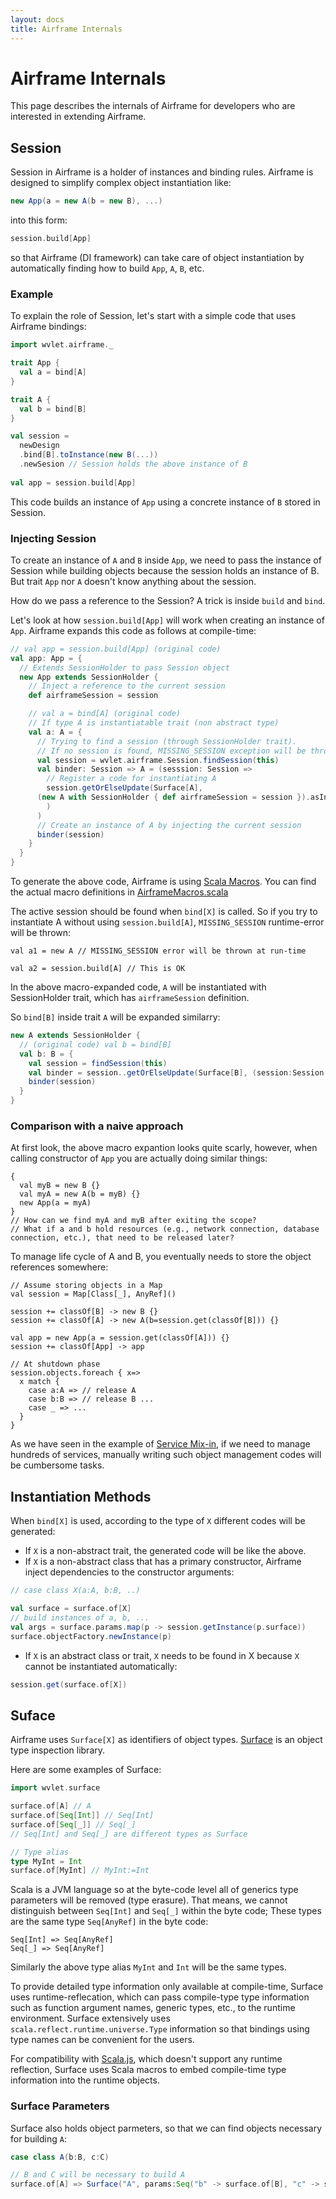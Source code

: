 ```yaml
---
layout: docs
title: Airframe Internals
---
```


# Airframe Internals

This page describes the internals of Airframe for developers who are interested in extending Airframe.

## Session 

Session in Airframe is a holder of instances and binding rules. Airframe is designed to simplify complex object instantiation like:
```scala
new App(a = new A(b = new B), ...)
```

into this form:
```scala
session.build[App]
```

so that Airframe (DI framework) can take care of object instantiation by automatically finding how to build `App`, `A`, `B`, etc.

### Example

To explain the role of Session, let's start with a simple code that uses Airframe bindings:

```scala
import wvlet.airframe._

trait App {
  val a = bind[A]
}

trait A {
  val b = bind[B]
}

val session =
  newDesign
  .bind[B].toInstance(new B(...))
  .newSesion // Session holds the above instance of B
 
val app = session.build[App]
```
This code builds an instance of `App` using a concrete instance of `B` stored in Session.

### Injecting Session

To create an instance of `A` and `B` inside `App`, we need to pass the instance of Session while building objects because the session holds an instance of B.
But trait `App` nor `A` doesn't know anything about the session.

How do we pass a reference to the Session? A trick is inside `build` and `bind`.

Let's look at how `session.build[App]` will work when creating an instance of `App`.
Airframe expands this code as follows at compile-time:

```scala
// val app = session.build[App] (original code)
val app: App = {
  // Extends SessionHolder to pass Session object
  new App extends SessionHolder {
    // Inject a reference to the current session
    def airframeSession = session

    // val a = bind[A] (original code)
    // If type A is instantiatable trait (non abstract type)
    val a: A = {
      // Trying to find a session (through SessionHolder trait).
      // If no session is found, MISSING_SESSION exception will be thrown
      val session = wvlet.airframe.Session.findSession(this)
      val binder: Session => A = (sesssion: Session =>
        // Register a code for instantiating A 
        session.getOrElseUpdate(Surface[A],
	  (new A with SessionHolder { def airframeSession = session }).asInstanceOf[A]
        )
      )
      // Create an instance of A by injecting the current session
      binder(session)
    }
  }
}
```

To generate the above code, Airframe is using [Scala Macros](http://docs.scala-lang.org/overviews/macros/overview.html). You can find the actual macro definitions in [AirframeMacros.scala](https://github.com/wvlet/airframe/blob/master/airframe-macros/shared/src/main/scala/wvlet/airframe/AirframeMacros.scala)

The active session should be found when `bind[X]` is called. So if you try to instantiate A without using `session.build[A]`, `MISSING_SESSION` runtime-error will be thrown:
```
val a1 = new A // MISSING_SESSION error will be thrown at run-time

val a2 = session.build[A] // This is OK
```

In the above macro-expanded code, `A` will be instantiated with SessionHolder trait, which has `airframeSession` definition.

So `bind[B]` inside trait `A` will be expanded similarry:
```scala
new A extends SessionHolder {
  // (original code) val b = bind[B]
  val b: B = {
    val session = findSession(this)
    val binder = session..getOrElseUpdate(Surface[B], (session:Session => new B with SessionHolder { ... } ))
    binder(session)
  }
}
```

### Comparison with a naive approach

At first look, the above macro expantion looks quite scarly, however, when calling constructor of `App` you are actually doing similar things:
```
{ 
  val myB = new B {}
  val myA = new A(b = myB) {}
  new App(a = myA)
}
// How can we find myA and myB after exiting the scope?
// What if a and b hold resources (e.g., network connection, database connection, etc.), that need to be released later?
```

To manage life cycle of A and B, you eventually needs to store the object references somewhere:
```
// Assume storing objects in a Map
val session = Map[Class[_], AnyRef]()

session += classOf[B] -> new B {}
session += classOf[A] -> new A(b=session.get(classOf[B])) {}

val app = new App(a = session.get(classOf[A])) {}
session += classOf[App] -> app

// At shutdown phase
session.objects.foreach { x=> 
  x match {
    case a:A => // release A
    case b:B => // release B ...
    case _ => ...
  }
}

```
As we have seen in the example of [Service Mix-in](use-cases.html#service-mix-in), if we need to manage hundreds of services,
manually writing such object management codes will be cumbersome tasks. 


## Instantiation Methods

When `bind[X]` is used, according to the type of `X` different codes will be generated:

- If `X` is a non-abstract trait, the generated code will be like the above.
- If `X` is a non-abstract class that has a primary constructor, Airframe inject dependencies to the constructor arguments: 

```scala
// case class X(a:A, b:B, ..)

val surface = surface.of[X]
// build instances of a, b, ...
val args = surface.params.map(p -> session.getInstance(p.surface))
surface.objectFactory.newInstance(p)
```

- If `X` is an abstract class or trait, `X` needs to be found in X because `X` cannot be instantiated automatically:

```scala
session.get(surface.of[X])
```


## Suface

Airframe uses `Surface[X]` as identifiers of object types. [Surface](https://github.com/wvlet/airframe/tree/master/surface) is an object type inspection library.

Here are some examples of Surface:
```scala
import wvlet.surface

surface.of[A] // A
surface.of[Seq[Int]] // Seq[Int]
surface.of[Seq[_]] // Seq[_]
// Seq[Int] and Seq[_] are different types as Surface

// Type alias
type MyInt = Int
surface.of[MyInt] // MyInt:=Int
```

Scala is a JVM language so at the byte-code level all of generics type parameters will be removed (type erasure).
That means, we cannot distinguish between `Seq[Int]` and `Seq[_]` within the byte code; These types are the same type `Seq[AnyRef]` in the byte code:
```
Seq[Int] => Seq[AnyRef]
Seq[_] => Seq[AnyRef]
```

Similarly the above type alias `MyInt` and `Int` will be the same types.

To provide detailed type information only available at compile-time, Surface uses runtime-reflecation, which can pass compile-type type information such as 
 function argument names, generic types, etc., to the runtime environment. Surface extensively uses `scala.reflect.runtime.universe.Type` 
information so that bindings using type names can be convenient for the users.  

For compatibility with [Scala.js](https://www.scala-js.org/), which doesn't support any runtime reflection,
Surface uses Scala macros to embed compile-time type information into the runtime objects.

### Surface Parameters

Surface also holds object parmeters, so that we can find objects necessary for building `A`:
```scala
case class A(b:B, c:C)

// B and C will be necessary to build A
surface.of[A] => Surface("A", params:Seq("b" -> surface.of[B], "c" -> surface.of[C]))
```
